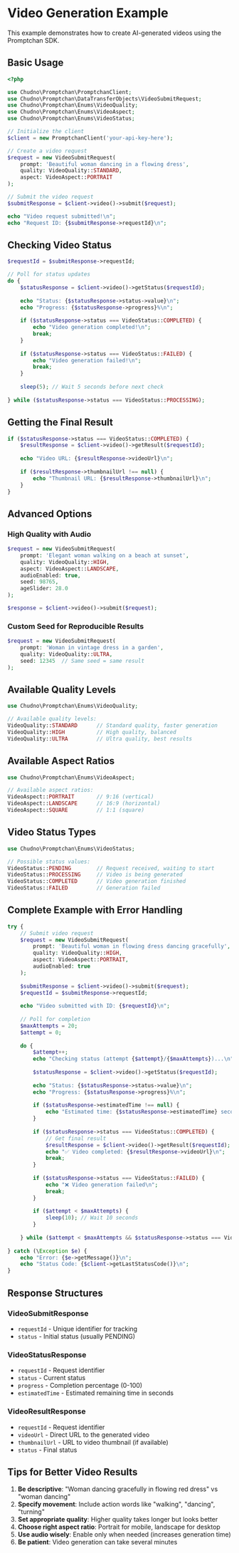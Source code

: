 # Video Generation Example

This example demonstrates how to create AI-generated videos using the Promptchan SDK.

## Basic Usage

```php
<?php

use Chudno\Promptchan\PromptchanClient;
use Chudno\Promptchan\DataTransferObjects\VideoSubmitRequest;
use Chudno\Promptchan\Enums\VideoQuality;
use Chudno\Promptchan\Enums\VideoAspect;
use Chudno\Promptchan\Enums\VideoStatus;

// Initialize the client
$client = new PromptchanClient('your-api-key-here');

// Create a video request
$request = new VideoSubmitRequest(
    prompt: 'Beautiful woman dancing in a flowing dress',
    quality: VideoQuality::STANDARD,
    aspect: VideoAspect::PORTRAIT
);

// Submit the video request
$submitResponse = $client->video()->submit($request);

echo "Video request submitted!\n";
echo "Request ID: {$submitResponse->requestId}\n";
```

## Checking Video Status

```php
$requestId = $submitResponse->requestId;

// Poll for status updates
do {
    $statusResponse = $client->video()->getStatus($requestId);
    
    echo "Status: {$statusResponse->status->value}\n";
    echo "Progress: {$statusResponse->progress}%\n";
    
    if ($statusResponse->status === VideoStatus::COMPLETED) {
        echo "Video generation completed!\n";
        break;
    }
    
    if ($statusResponse->status === VideoStatus::FAILED) {
        echo "Video generation failed!\n";
        break;
    }
    
    sleep(5); // Wait 5 seconds before next check
    
} while ($statusResponse->status === VideoStatus::PROCESSING);
```

## Getting the Final Result

```php
if ($statusResponse->status === VideoStatus::COMPLETED) {
    $resultResponse = $client->video()->getResult($requestId);
    
    echo "Video URL: {$resultResponse->videoUrl}\n";
    
    if ($resultResponse->thumbnailUrl !== null) {
        echo "Thumbnail URL: {$resultResponse->thumbnailUrl}\n";
    }
}
```

## Advanced Options

### High Quality with Audio

```php
$request = new VideoSubmitRequest(
    prompt: 'Elegant woman walking on a beach at sunset',
    quality: VideoQuality::HIGH,
    aspect: VideoAspect::LANDSCAPE,
    audioEnabled: true,
    seed: 98765,
    ageSlider: 28.0
);

$response = $client->video()->submit($request);
```

### Custom Seed for Reproducible Results

```php
$request = new VideoSubmitRequest(
    prompt: 'Woman in vintage dress in a garden',
    quality: VideoQuality::ULTRA,
    seed: 12345  // Same seed = same result
);
```

## Available Quality Levels

```php
use Chudno\Promptchan\Enums\VideoQuality;

// Available quality levels:
VideoQuality::STANDARD      // Standard quality, faster generation
VideoQuality::HIGH          // High quality, balanced
VideoQuality::ULTRA         // Ultra quality, best results
```

## Available Aspect Ratios

```php
use Chudno\Promptchan\Enums\VideoAspect;

// Available aspect ratios:
VideoAspect::PORTRAIT       // 9:16 (vertical)
VideoAspect::LANDSCAPE      // 16:9 (horizontal)
VideoAspect::SQUARE         // 1:1 (square)
```

## Video Status Types

```php
use Chudno\Promptchan\Enums\VideoStatus;

// Possible status values:
VideoStatus::PENDING        // Request received, waiting to start
VideoStatus::PROCESSING     // Video is being generated
VideoStatus::COMPLETED      // Video generation finished
VideoStatus::FAILED         // Generation failed
```

## Complete Example with Error Handling

```php
try {
    // Submit video request
    $request = new VideoSubmitRequest(
        prompt: 'Beautiful woman in flowing dress dancing gracefully',
        quality: VideoQuality::HIGH,
        aspect: VideoAspect::PORTRAIT,
        audioEnabled: true
    );
    
    $submitResponse = $client->video()->submit($request);
    $requestId = $submitResponse->requestId;
    
    echo "Video submitted with ID: {$requestId}\n";
    
    // Poll for completion
    $maxAttempts = 20;
    $attempt = 0;
    
    do {
        $attempt++;
        echo "Checking status (attempt {$attempt}/{$maxAttempts})...\n";
        
        $statusResponse = $client->video()->getStatus($requestId);
        
        echo "Status: {$statusResponse->status->value}\n";
        echo "Progress: {$statusResponse->progress}%\n";
        
        if ($statusResponse->estimatedTime !== null) {
            echo "Estimated time: {$statusResponse->estimatedTime} seconds\n";
        }
        
        if ($statusResponse->status === VideoStatus::COMPLETED) {
            // Get final result
            $resultResponse = $client->video()->getResult($requestId);
            echo "✅ Video completed: {$resultResponse->videoUrl}\n";
            break;
        }
        
        if ($statusResponse->status === VideoStatus::FAILED) {
            echo "❌ Video generation failed\n";
            break;
        }
        
        if ($attempt < $maxAttempts) {
            sleep(10); // Wait 10 seconds
        }
        
    } while ($attempt < $maxAttempts && $statusResponse->status === VideoStatus::PROCESSING);
    
} catch (\Exception $e) {
    echo "Error: {$e->getMessage()}\n";
    echo "Status Code: {$client->getLastStatusCode()}\n";
}
```

## Response Structures

### VideoSubmitResponse
- `requestId` - Unique identifier for tracking
- `status` - Initial status (usually PENDING)

### VideoStatusResponse
- `requestId` - Request identifier
- `status` - Current status
- `progress` - Completion percentage (0-100)
- `estimatedTime` - Estimated remaining time in seconds

### VideoResultResponse
- `requestId` - Request identifier
- `videoUrl` - Direct URL to the generated video
- `thumbnailUrl` - URL to video thumbnail (if available)
- `status` - Final status

## Tips for Better Video Results

1. **Be descriptive**: "Woman dancing gracefully in flowing red dress" vs "woman dancing"
2. **Specify movement**: Include action words like "walking", "dancing", "turning"
3. **Set appropriate quality**: Higher quality takes longer but looks better
4. **Choose right aspect ratio**: Portrait for mobile, landscape for desktop
5. **Use audio wisely**: Enable only when needed (increases generation time)
6. **Be patient**: Video generation can take several minutes